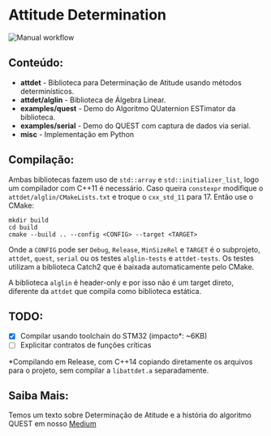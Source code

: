 # Attitude Determination
![Manual workflow](https://github.com/zenitheesc/AttitudeDetermination/workflows/Manual%20workflow/badge.svg)
## Conteúdo:
 - **attdet** - Biblioteca para Determinação de Atitude usando métodos determinísticos. 
 - **attdet/alglin** - Biblioteca de Álgebra Linear.
 - **examples/quest** - Demo do Algoritmo QUaternion ESTimator da biblioteca.
 - **examples/serial** - Demo do QUEST com captura de dados via serial.
 - **misc** - Implementação em Python

## Compilação:
Ambas bibliotecas fazem uso de `std::array` e `std::initializer_list`, logo um compilador com C++11 é necessário. Caso queira `constexpr` modifique o `attdet/alglin/CMakeLists.txt` e troque o `cxx_std_11` para 17. Então use o CMake:

```shell
mkdir build
cd build
cmake --build .. --config <CONFIG> --target <TARGET>
```

Onde a `CONFIG` pode ser `Debug`, `Release`, `MinSizeRel` e `TARGET` é o subprojeto, `attdet`, `quest`, `serial` ou os testes `alglin-tests` e `attdet-tests`. Os testes utilizam a biblioteca Catch2 que é baixada automaticamente pelo CMake. 

A biblioteca `alglin` é header-only e por isso não é um target direto, diferente da `attdet` que compila como biblioteca estática.

## TODO:
- [x] Compilar usando toolchain do STM32 (impacto*: ~6KB)
- [ ] Explicitar contratos de funções críticas

*Compilando em Release, com C++14 copiando diretamente os arquivos para o projeto, sem compilar a `libattdet.a` separadamente.  

## Saiba Mais:
Temos um texto sobre Determinação de Atitude e a história do algoritmo QUEST em nosso [Medium](https://zenith-eesc.medium.com/determina%C3%A7%C3%A3o-de-atitude-62d5e716631a)
